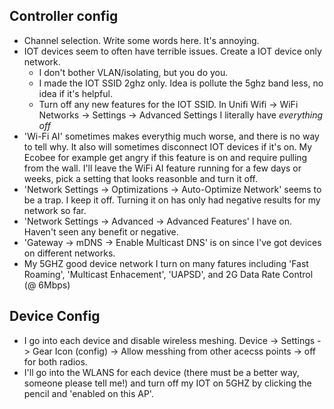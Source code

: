 ## Controller config

* Channel selection. Write some words here. It's annoying.
* IOT devices seem to often have terrible issues. Create a IOT device only network. 
    * I don't bother VLAN/isolating, but you do you.
    * I made the IOT SSID 2ghz only. Idea is pollute the 5ghz band less, no idea if it's helpful.
    * Turn off any new features for the IOT SSID. In Unifi Wifi -> WiFi Networks -> Settings -> Advanced Settings I literally have _everything off_ 
* 'Wi-Fi AI' sometimes makes everythig much worse, and there is no way to tell why. It also will sometimes disconnect IOT devices if it's on. My Ecobee for example get angry if this feature is on and require pulling from the wall. I'll leave the WiFi AI feature running for a few days or weeks, pick a setting that looks reasonble and turn it off.
* 'Network Settings -> Optimizations -> Auto-Optimize Network' seems to be a trap. I keep it off. Turning it on has only had negative results for my network so far.
* 'Network Settings -> Advanced -> Advanced Features' I have on. Haven't seen any benefit or negative.
* 'Gateway -> mDNS -> Enable Multicast DNS' is on since I've got devices on different networks.
* My 5GHZ good device network I turn on many fatures including 'Fast Roaming', 'Multicast Enhacement', 'UAPSD', and 2G Data Rate Control (@ 6Mbps)

## Device Config
* I go into each device and disable wireless meshing. Device -> Settings -> Gear Icon (config) -> Allow messhing from other acecss points -> off for both radios.
* I'll go into the WLANS for each device (there must be a better way, someone please tell me!) and turn off my IOT on 5GHZ by clicking the pencil and 'enabled on this AP'.